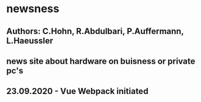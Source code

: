 # newsness
## Authors: C.Hohn, R.Abdulbari, P.Auffermann, L.Haeussler

## news site about hardware on buisness or private pc's

## 23.09.2020 - Vue Webpack initiated
